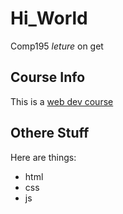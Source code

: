 Hi_World
========

Comp195 *leture* on get

## Course Info

This is a [web dev course](http://thenet.ca/1950)

## Othere Stuff

Here are things: 

* html
* css
* js
